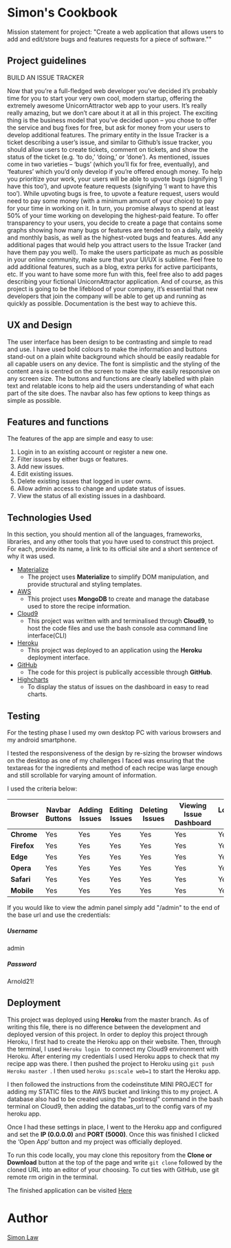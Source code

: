 # Simon's Cookbook

Mission statement for project: "Create a web application that allows users to add and edit/store bugs and features requests for a piece of software.""

## Project guidelines

BUILD AN ISSUE TRACKER

Now that you’re a full-fledged web developer you’ve decided it’s probably time for you to start your very own cool, modern startup, offering the extremely awesome UnicornAttractor web app to your users. It’s really really amazing, but we don’t care about it at all in this project. The exciting thing is the business model that you’ve decided upon – you chose to offer the service and bug fixes for free, but ask for money from your users to develop additional features.
The primary entity in the Issue Tracker is a ticket describing a user’s issue, and similar to Github’s issue tracker, you should allow users to create tickets, comment on tickets, and show the status of the ticket (e.g. ‘to do,’ ‘doing,’ or ‘done’). As mentioned, issues come in two varieties – ‘bugs’ (which you’ll fix for free, eventually), and ‘features’ which you’d only develop if you’re offered enough money. To help you prioritize your work, your users will be able to upvote bugs (signifying ‘I have this too’), and upvote feature requests (signifying ‘I want to have this too’). While upvoting bugs is free, to upvote a feature request, users would need to pay some money (with a minimum amount of your choice) to pay for your time in working on it. In turn, you promise always to spend at least 50% of your time working on developing the highest-paid feature.
To offer transparency to your users, you decide to create a page that contains some graphs showing how many bugs or features are tended to on a daily, weekly and monthly basis, as well as the highest-voted bugs and features.
Add any additional pages that would help you attract users to the Issue Tracker (and have them pay you well). To make the users participate as much as possible in your online community, make sure that your UI/UX is sublime. Feel free to add additional features, such as a blog, extra perks for active participants, etc.
If you want to have some more fun with this, feel free also to add pages describing your fictional UnicornAttractor application.
And of course, as this project is going to be the lifeblood of your company, it’s essential that new developers that join the company will be able to get up and running as quickly as possible. Documentation is the best way to achieve this.
 
## UX and Design
 
The user interface has been design to be contrasting and simple to read and use. I have used bold colours to make the information and buttons stand-out on a plain white background which should be easily readable for all capable users on any device.
The font is simplistic and the styling of the content area is centred on the screen to make the site easily responsive on any screen size.
The buttons and functions are clearly labelled with plain text and relatable icons to help aid the users understanding of what each part of the site does.
The navbar also has few options to keep things as simple as possible.

## Features and functions

The features of the app are simple and easy to use:

1. Login in to an existing account or register a new one.
2. Filter issues by either bugs or features.
3. Add new issues.
4. Edit existing issues.
5. Delete existing issues that logged in user owns.
6. Allow admin access to change and update status of issues.
7. View the status of all existing issues in a dashboard.


## Technologies Used

In this section, you should mention all of the languages, frameworks, libraries, and any other tools that you have used to construct this project. For each, provide its name, a link to its official site and a short sentence of why it was used.

- [Materialize](https://materializecss.com/)
    - The project uses **Materialize** to simplify DOM manipulation, and provide structural and styling templates.
- [AWS](https://aws.amazon.com/)
    - This project uses **MongoDB** to create and manage the database used to store the recipe information.
- [Cloud9](https://c9.io/)
    - This project was written with and terminalised through **Cloud9**, to host the code files and use the bash console asa command line interface(CLI)
- [Heroku](https://www.heroku.com/home)
    - This project was deployed to an application using the **Heroku** deployment interface.
- [GitHub](https://github.com)
    - The code for this project is publically accessible through **GitHub**.
- [Highcharts](https://www.highcharts.com/?credits)
    - To display the status of issues on the dashboard in easy to read charts.


## Testing

For the testing phase I used my own desktop PC with various browsers and my android smartphone.
 
I tested the responsiveness of the design by re-sizing the browser windows on the desktop as one of my challenges I faced was ensuring that the textareas for the ingredients and method of each recipe was large enough and still scrollable for varying amount of information.
 
I used the criteria below:

Browser | Navbar Buttons | Adding Issues | Editing Issues | Deleting Issues | Viewing Issue Dashboard | Logging in | Registering | Admin access 
--- | --- | --- | --- | --- | --- | --- | --- | ---
**Chrome** | Yes | Yes | Yes | Yes | Yes | Yes | Yes | Yes
**Firefox** | Yes | Yes | Yes | Yes | Yes | Yes | Yes | Yes
**Edge** | Yes | Yes | Yes | Yes | Yes | Yes | Yes | Yes
**Opera** | Yes | Yes | Yes | Yes | Yes | Yes | Yes | Yes
**Safari** | Yes | Yes | Yes | Yes | Yes | Yes | Yes | Yes 
**Mobile** | Yes | Yes | Yes | Yes | Yes | Yes | Yes | Yes

If you would like to view the admin panel simply add "/admin" to the end of the base url and use the credentials:

##### Username

admin

##### Password

Arnold21!


## Deployment

This project was deployed using **Heroku** from the master branch. As of writing this file, there is no difference between the development and deployed version of this project. In order to deploy this project through Heroku, I first had to create the Heroku app on their website. Then, through the terminal, I used `Heroku login ` to connect my Cloud9 environment with Heroku. After entering my credentials I used Heroku apps to check that my recipe app was there. I then pushed the project to Heroku using `git push Heroku master `. I then used `heroku ps:scale web=1` to start the Heroku app.

I then followed the instructions from the codeinstitute MINI PROJECT for adding my STATIC files to the AWS bucket and linking this to my project. A database also had to be created using the "postresql" command in the bash terminal on Cloud9, then adding the databas_url to the config vars of my heroku app.

Once I had these settings in place, I went to the Heroku app and configured and set the **IP (0.0.0.0)** and **PORT (5000)**. Once this was finished I clicked the ‘Open App’ button and my project was officially deployed.

To run this code locally, you may clone this repository from the **Clone or Download** button at the top of the page and write `git clone` followed by the cloned URL into an editor of your choosing. To cut ties with GitHub, use git remote rm origin in the terminal.

The finished application can be visited [Here](https://django-milestone-project.herokuapp.com/)

# Author

[Simon Law](https://github.com/SimonLaw21)


